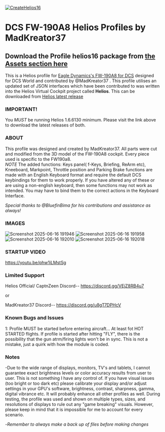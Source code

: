 [![CreateHelios16](https://github.com/HeliosProfiles/MadKreator37-FW-190A8-Profile/actions/workflows/BuildProfilePackage.yml/badge.svg)](https://github.com/HeliosProfiles/MadKreator37-FW--190A8-Profile/actions/workflows/BuildProfilePackage.yml)
# DCS FW-190A8 Helios Profiles by MadKreator37 
## Download the Profile helios16 package from [the __Assets__ section here](https://github.com/HeliosProfiles/DCS-FW-190A8-Profile-by-MadKreator37/releases/latest)
This is a Helios profile for [Eagle Dynamics's FW-190A8 for DCS](https://www.digitalcombatsimulator.com/en/products/planes/anton/) designed for DCS World and contributed by @MadKreator37 . 
This profile utilises an updated set of JSON interfaces which have been contributed to was written into the Helios Virtual Cockpit project called **Helios**.  This can be downloaded from [Helios latest release](https://github.com/HeliosVirtualCockpit/Helios/releases/latest)

### IMPORTANT!
You *MUST* be running Helios 1.6.6130 minimum. Please visit the link above to download the latest releases of both.

### ABOUT
This profile was designed and created by MadKreator37. All parts were cut and modified from the 3D model of the FW-190A8 cockpit. Every piece used is specific to the FW190a8.  
 *NOTE* The added functions: Keys panel( f-Keys, Briefing, ReArm etc), Kneeboard, Markpoint, Throttle position and Parking Brake functions are made with an English Keyboard format and require the default DCS keybindings for them to work properly. If you have altered any of these or are using a non-english keyboard, then some functions may not work as intended. You may have to bind them to the correct actions in the Keyboard Interface.

*Special thanks to @BluefinBima for his contributions and assistance as always!*


### IMAGES
![Screenshot 2025-06-16 191946](https://github.com/user-attachments/assets/eec6e99e-5308-461e-95b4-bef9bc90deab)
![Screenshot 2025-06-16 191958](https://github.com/user-attachments/assets/259d85e5-d948-4fbf-b0f3-0e3039230154)
![Screenshot 2025-06-16 192010](https://github.com/user-attachments/assets/f6e45235-e0f0-40da-a9b3-acad40f6ce9c)
![Screenshot 2025-06-16 192018](https://github.com/user-attachments/assets/8f4c9ffa-a8fd-4c55-b7e5-7c552d94702c)

### STARTUP VIDEO
https://youtu.be/phw1iLMstSg

### Limited Support

Helios Official/ CaptnZeen Discord-- https://discord.gg/VEjZ8RB4u7

or

MadKreator37 Discord-- https://discord.gg/u8gT7DPHcV


### Known Bugs and Issues
1: Profile MUST be started before entering aircraft... At least fot HOT STARTED flights. If profile is started after hitting "FLY", there is the possibility that the gun atrm/firing lights won't be in sync. This is not a mistake, just a quirk with how the module is coded.


### Notes

-Due to the wide range of displays, monitors, TV's and tablets,  I cannot guarantee exact brightness levels or color accuracy results from user to user. This is not something I have any control of. If you have visual issues (too bright or too dark etc)  please calibrate your display and/or adjust settings in your GPU's software, brightness, contrast, sharpness, gamma, digital vibrance etc. It will probably enhance all other profiles as well. During testing, the profile was used and shown on multiple types, sizes, and resolutions of displays to rule out any "game breaking" visuals. However, please keep in mind that it is impossible for me to account for every scenario.

-*Remember to always make a back up of files before making changes*
